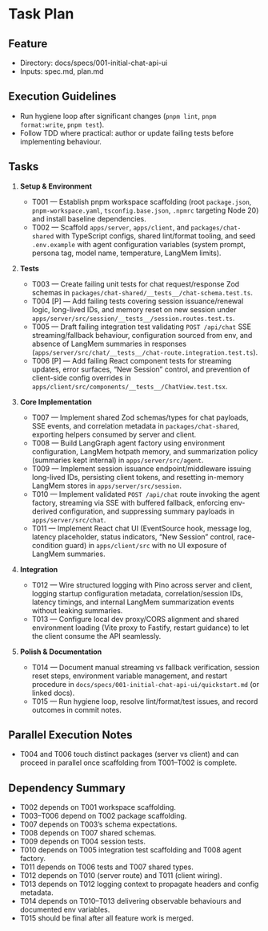 # Task Plan

## Feature
- Directory: docs/specs/001-initial-chat-api-ui
- Inputs: spec.md, plan.md

## Execution Guidelines
- Run hygiene loop after significant changes (`pnpm lint`, `pnpm format:write`, `pnpm test`).
- Follow TDD where practical: author or update failing tests before implementing behaviour.

## Tasks

1. **Setup & Environment**
   - T001 — Establish pnpm workspace scaffolding (root `package.json`, `pnpm-workspace.yaml`, `tsconfig.base.json`, `.npmrc` targeting Node 20) and install baseline dependencies.
   - T002 — Scaffold `apps/server`, `apps/client`, and `packages/chat-shared` with TypeScript configs, shared lint/format tooling, and seed `.env.example` with agent configuration variables (system prompt, persona tag, model name, temperature, LangMem limits).

2. **Tests**
   - T003 — Create failing unit tests for chat request/response Zod schemas in `packages/chat-shared/__tests__/chat-schema.test.ts`.
   - T004 [P] — Add failing tests covering session issuance/renewal logic, long-lived IDs, and memory reset on new session under `apps/server/src/session/__tests__/session.routes.test.ts`.
   - T005 — Draft failing integration test validating `POST /api/chat` SSE streaming/fallback behaviour, configuration sourced from env, and absence of LangMem summaries in responses (`apps/server/src/chat/__tests__/chat-route.integration.test.ts`).
   - T006 [P] — Add failing React component tests for streaming updates, error surfaces, “New Session” control, and prevention of client-side config overrides in `apps/client/src/components/__tests__/ChatView.test.tsx`.

3. **Core Implementation**
   - T007 — Implement shared Zod schemas/types for chat payloads, SSE events, and correlation metadata in `packages/chat-shared`, exporting helpers consumed by server and client.
   - T008 — Build LangGraph agent factory using environment configuration, LangMem hotpath memory, and summarization policy (summaries kept internal) in `apps/server/src/agent`.
   - T009 — Implement session issuance endpoint/middleware issuing long-lived IDs, persisting client tokens, and resetting in-memory LangMem stores in `apps/server/src/session`.
   - T010 — Implement validated `POST /api/chat` route invoking the agent factory, streaming via SSE with buffered fallback, enforcing env-derived configuration, and suppressing summary payloads in `apps/server/src/chat`.
   - T011 — Implement React chat UI (EventSource hook, message log, latency placeholder, status indicators, “New Session” control, race-condition guard) in `apps/client/src` with no UI exposure of LangMem summaries.

4. **Integration**
   - T012 — Wire structured logging with Pino across server and client, logging startup configuration metadata, correlation/session IDs, latency timings, and internal LangMem summarization events without leaking summaries.
   - T013 — Configure local dev proxy/CORS alignment and shared environment loading (Vite proxy to Fastify, restart guidance) to let the client consume the API seamlessly.

5. **Polish & Documentation**
   - T014 — Document manual streaming vs fallback verification, session reset steps, environment variable management, and restart procedure in `docs/specs/001-initial-chat-api-ui/quickstart.md` (or linked docs).
   - T015 — Run hygiene loop, resolve lint/format/test issues, and record outcomes in commit notes.

## Parallel Execution Notes
- T004 and T006 touch distinct packages (server vs client) and can proceed in parallel once scaffolding from T001–T002 is complete.

## Dependency Summary
- T002 depends on T001 workspace scaffolding.
- T003–T006 depend on T002 package scaffolding.
- T007 depends on T003’s schema expectations.
- T008 depends on T007 shared schemas.
- T009 depends on T004 session tests.
- T010 depends on T005 integration test scaffolding and T008 agent factory.
- T011 depends on T006 tests and T007 shared types.
- T012 depends on T010 (server route) and T011 (client wiring).
- T013 depends on T012 logging context to propagate headers and config metadata.
- T014 depends on T010–T013 delivering observable behaviours and documented env variables.
- T015 should be final after all feature work is merged.
